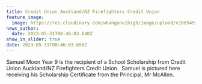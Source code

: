 ```yaml
---
title: Credit Union Auckland/NZ Firefighters Credit Union
feature_image:
  image: https://res.cloudinary.com/whanganuihigh/image/upload/v1685493998/News/Samuel_Moon_Principal.jpg
news_author:
  date: 2023-05-31T00:46:03.640Z
show_in_slider: true
date: 2023-05-31T00:46:03.658Z
---
```

Samuel Moon Year 9 is the recipient of a School Scholarship from Credit Union Auckland/NZ Firefighters Credit Union.  Samuel is pictured here receiving his Scholarship Certificate from the Principal, Mr McAllen.